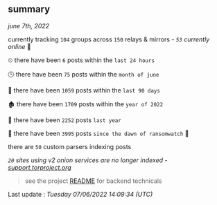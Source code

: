 
## summary
_june 7th, 2022_

currently tracking `104` groups across `150` relays & mirrors - _`53` currently online_ 📡

⏲ there have been `6` posts within the `last 24 hours`

🕓 there have been `75` posts within the `month of june`

📅 there have been `1059` posts within the `last 90 days`

🏚 there have been `1709` posts within the `year of 2022`

🚀 there have been `2252` posts `last year`

🦕 there have been `3995` posts `since the dawn of ransomwatch` 🐣

there are `50` custom parsers indexing posts

_`20` sites using v2 onion services are no longer indexed - [support.torproject.org](https://support.torproject.org/onionservices/v2-deprecation/)_

> see the project [README](https://github.com/jmousqueton/ransomwatch#readme) for backend technicals



Last update : _Tuesday 07/06/2022 14:09:34 (UTC)_

